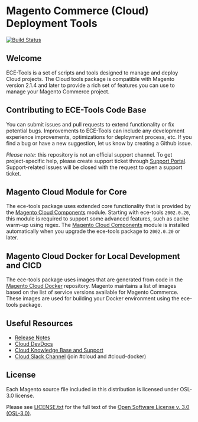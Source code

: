 # Magento Commerce (Cloud) Deployment Tools
[![Build Status](https://travis-ci.com/magento/ece-tools.svg?token=NW7M5gDP5YaRMZyCvYpY&branch=develop)](https://travis-ci.com/magento/ece-tools)

## Welcome
ECE-Tools is a set of scripts and tools designed to manage and deploy Cloud projects. The Cloud tools package is compatible with Magento version 2.1.4 and later to provide a rich set of features you can use to manage your Magento Commerce project.

## Contributing to ECE-Tools Code Base
You can submit issues and pull requests to extend functionality or fix potential bugs. Improvements to ECE-Tools can include any development experience improvements, optimizations for deployment process, etc. If you find a bug or have a new suggestion, let us know by creating a Github issue.

*Please note:* this repository is not an official support channel. To get project-specific help, please create support ticket through [Support Portal](https://support.magento.com). Support-related issues will be closed with the request to open a support ticket.

## Magento Cloud Module for Core
The ece-tools  package uses extended core functionality that is provided by the [Magento Cloud Components](https://github.com/magento/magento-cloud-components) module. Starting with ece-tools `2002.0.20`, this module is required to support some advanced features, such as cache warm-up using regex. The [Magento Cloud Components](https://github.com/magento/magento-cloud-components) module is installed automatically when you upgrade the ece-tools package to `2002.0.20` or later.

## Magento Cloud Docker for Local Development and CICD
The ece-tools package uses images that are generated from code in the [Magento Cloud Docker](https://github.com/magento/magento-cloud-docker) repository. Magento maintains a list of images based on the list of service versions available for Magento Commerce. These images are used for building your Docker environment using the ece-tools package.

## Useful Resources
- [Release Notes](https://github.com/magento/ece-tools/releases)
- [Cloud DevDocs](https://devdocs.magento.com/guides/v2.2/cloud/bk-cloud.html)
- [Cloud Knowledge Base and Support](https://support.magento.com)
- [Cloud Slack Channel](https://magentocommeng.slack.com) (join #cloud and #cloud-docker)

## License
Each Magento source file included in this distribution is licensed under OSL-3.0 license.

Please see [LICENSE.txt](https://github.com/magento/ece-tools/blob/develop/LICENSE.txt) for the full text of the [Open Software License v. 3.0 (OSL-3.0)](http://opensource.org/licenses/osl-3.0.php).

